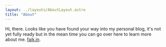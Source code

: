 ```yaml
---
layout: ../layouts/AboutLayout.astro
title: "About"
---
```


Hi, there. Looks like you have found your way into my personal blog, it's not yet fully ready but in the mean time you can go over here to learn more about me. [faik.in](https://faik.in).
